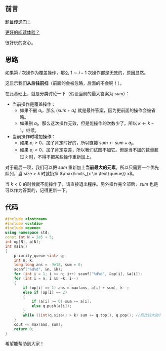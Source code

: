 ## 前言

[题目传送门！](https://www.luogu.com.cn/problem/AT_abc249_f)

[更好的阅读体验？](https://www.cnblogs.com/liangbowen/p/17320550.html)

很好玩的贪心。

## 思路

如果第 $i$ 次操作为覆盖操作，那么 $1 \sim i-1$ 次操作都是无效的，原因显然。

这启示我们**从后往前扫**（前面的会被忽略，后面的不会啊！）。

在此基础上，就是分类讨论一下（假设当前的最大答案为 $sum$）：

+ 当前操作是覆盖操作：
  + 如果不删 $a_i$，那么 $(sum + a_i)$ 就是最终答案，因为更前面的操作会被省略。
  + 如果删 $a_i$，那么这次操作无效，但是能操作的次数少了。所以 $k \gets k-1$，继续。
+ 当前操作时增加操作：
  + 如果 $a_i \ge 0$，加了肯定时好的，所以直接 $sum \gets sum + a_i$。
  + 如果 $a_i < 0$，加了肯定变差，所以我们试图不加它。但是当不加的数量超过 $k$ 时，不得不把某些操作重新加上。

对于最后一项，我们可以把 $sum$ 重新加上**当前最大的元素**。所以只需要一个优先队列，当 $\text{size} > k$ 时就扔掉 $\max\limits_{x \in \text{queue}} x$。

当 $k < 0$ 的时候就不能操作了，请直接退出程序。另外操作完全部后，$sum$ 也是可以作为答案的，记得更新一下。

## 代码

```cpp
#include <iostream>
#include <cstdio>
#include <queue>
using namespace std;
const int N = 2e5 + 5;
int op[N], a[N];
int main()
{
	priority_queue <int> q;
	int n, k;
	long long ans = -9e18, sum = 0;
	scanf("%d%d", &n, &k);
	for (int i = 1; i <= n; i++) scanf("%d%d", &op[i], &a[i]);
	for (int i = n; i && ~k; i--)
	{
		if (op[i] == 1) ans = max(ans, a[i] + sum), k--;
		else if (op[i] == 2)
		{
			if (a[i] >= 0) sum += a[i];
			else q.push(a[i]);
		}
		while ((int)q.size() > k) sum += q.top(), q.pop(); //把比较大的元素扔掉 
	}
	cout << max(ans, sum);
	return 0;
}
```

希望能帮助到大家！